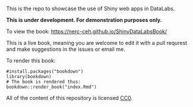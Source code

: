 This is the repo to showcase the use of Shiny web apps in DataLabs.

**This is under development. For demonstration purposes only.**

To view the book: https://nerc-ceh.github.io/ShinyDataLabsBook/

This is a live book, meaning you are welcome to edit it with a pull requrest and make suggestions in the issues or email me.

To render this book:

<!--- { rendering -->
```{r rendering, eval=FALSE, echo=TRUE}
#install.packages("bookdown")
library(bookdown)
# The book is rendered thus:
bookdown::render_book("index.Rmd")
```
<!--- } -->


All of the content of this repository is licensed 
[CC0](https://creativecommons.org/publicdomain/zero/1.0/).
